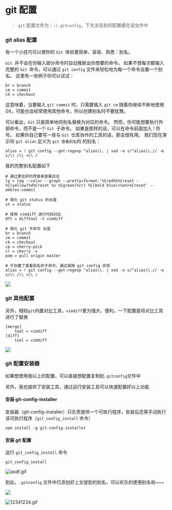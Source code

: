 # git 配置

> `git` 配置文件为：`~/.gitconfig`，下文涉及到的配置便在该文件中

### git alias 配置

有一个小技巧可以使你的 `Git `体验更简单、容易、熟悉：别名。 

`Git `并不会在你输入部分命令时自动推断出你想要的命令。 如果不想每次都输入完整的 `Git `命令，可以通过 `git config` 文件来轻松地为每一个命令设置一个别名。 这里有一些例子你可以试试：

```shell
br = branch
cm = commit
ck = checkout
```

这意味着，当要输入 `git commit` 时，只需要输入 `git cm` 随着你继续不断地使用 Git，可能也会经常使用其他命令，所以创建别名时不要犹豫。

可以看出，`Git` 只是简单地将别名替换为对应的命令。 然而，你可能想要执行外部命令，而不是一个 `Git `子命令。 如果是那样的话，可以在命令前面加入 ! 符号。 如果你自己要写一些与 `Git `仓库协作的工具的话，那会很有用。 我们现在演示将 `git alias` 定义为 `git 查看别名`的 的别名：

```shell
alias = ! git config --get-regexp ^alias\\. | sed -e s/^alias\\.// -e s/\\ /\\ =\\ /
```

我的完整别名配置如下

```shell
# 通过更友好的界面来查看日志
lg = log --color --graph --pretty=format:'%Cred%h%Creset -%C(yellow)%d%Creset %s %Cgreen(%cr) %C(bold blue)<%an>%Creset' --abbrev-commit

# 简化 git status 的长度
st = status

# 使用 vimdiff 进行代码对比
dft = difftool -t vimdiff

# 简化 git 子命令 长度
br = branch
cm = commit
ck = checkout
cp = cherry-pick
cr = cherry -v
pom = pull origin master

# 于创建了查看别名的子命令，通过调用 git config 实现
alias = ! git config --get-regexp ^alias\\. | sed -e s/^alias\\.// -e s/\\ /\\ =\\ /

```

![](https://fudongdong-statics.oss-cn-beijing.aliyuncs.com/images/20220204/da2b9ec480b74e9e95ecfd5d59572d7a.png)


### git 其他配置

另外，相较`git`内置对比工具，`vimdiff`更为强大、便利，一下配置是将对比工具进行了替换

```shell
[merge]
	tool = vimdiff
[diff]
	tool = vimdiff
```

![](https://fudongdong-statics.oss-cn-beijing.aliyuncs.com/images/20220204/17be65c295f44100bb7802a6f43d8ec0.png)



### git 配置安装器

如果想使用我以上的配置，可以直接想配置复制到`.gitconfig`文件中

另外，我也提供了安装工具，通过运行安装工具可以快速配置好以上功能

#### 安装 git-config-installer

安装器（git-config-installer）只负责提供一个可执行程序，安装后还需手动执行该可执行程序（`git_config_install` 命令）

```shell
npm install -g git-config-installer
```

#### 安装 git 配置

运行 `git_config_install` 命令

````shell
git_config_install
````


![asdf.gif](https://fudongdong-statics.oss-cn-beijing.aliyuncs.com/images/20220204/0639584cfc374fcfb613b042f6363780.gif)

到此，`.gitconfig` 文件中已添加好上文提到的别名，可以欢乐的使用别名啦~~~

![](https://fudongdong-statics.oss-cn-beijing.aliyuncs.com/images/20220204/10d124cd03274d1c894dee857e5203c0.png?x-oss-process=style/z.wiki)


![12341234.gif](https://fudongdong-statics.oss-cn-beijing.aliyuncs.com/images/20220204/26dc7d023d384894827a35c6be8a1e85.gif)
